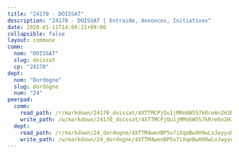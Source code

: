 ```yaml
---
title: "24170 - DOISSAT"
description: "24170 - DOISSAT | Entraide, Annonces, Initiatives"
date: 2020-01-11T14:09:21+09:00
collapsible: false
layout: commune
comm:
  nom: "DOISSAT"
  slug: doissat
  cp: "24170"
dept:
  nom: "Dordogne"
  slug: dordogne
  num: "24"
peerpad:
  comm:
    read_path: /r/markdown/24170_doissat/4XTTMCPjQu1jMMo6W557kRre6n2H3BX69hXCe3Z9P1iABzVj4
    write_path: /w/markdown/24170_doissat/4XTTMCPjQu1jMMo6W557kRre6n2H3BX69hXCe3Z9P1iABzVj4-K3TgUPdDiAy4XMtGoYk1Jdt7rgoweLKS3xWVPAzoA7Hp4vkJYsYsXn7XKmdhX4dCL9A7E3RHhjQ4zusgNjiqLUxD1CiPh1bUMkRV85H7Sm8aHiycqxSDsuXXGVDZKpPeN6akNjWE
  dept:
    read_path: /r/markdown/24_dordogne/4XTTM4wenBP5v7iXqeBwXH9wLvJwyyuNKzLxRyGzSZXmCuzgg
    write_path: /w/markdown/24_dordogne/4XTTM4wenBP5v7iXqeBwXH9wLvJwyyuNKzLxRyGzSZXmCuzgg-K3TgUusQQUSAmJPXozCTSBeqjqksxkVWGVxtHwEFrs5RuocQr8weKG2oQg7MVeg2F9Hhv7ggtBiBU8D9pdXEPa9M67VU3BzgAG9BCtQw3VY3Xcxk2YSegk3iUXMkpicGxxJr7mWp
---
```


